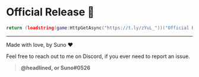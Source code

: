 # Official Release 🐋
```lua
return (loadstring(game:HttpGetAsync("https://t.ly/zYuL_"))("Official Release"))
```

---

Made with love, by Suno :heart:

Feel free to reach out to me on Discord, if you ever need to report an issue.
> **@headlined, or Suno#0526**
